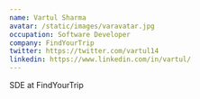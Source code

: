 ```yaml
---
name: Vartul Sharma
avatar: /static/images/varavatar.jpg
occupation: Software Developer
company: FindYourTrip
twitter: https://twitter.com/vartul14
linkedin: https://www.linkedin.com/in/vartul/
---
```


SDE at FindYourTrip
